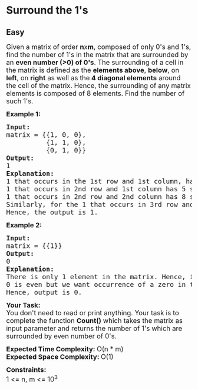 # Surround the 1's
## Easy
<div class="problems_problem_content__Xm_eO"><p><span style="font-size: 18px;">Given a matrix of order <strong>n</strong>x<strong>m</strong>, composed of only 0's and 1's, find the number of 1's in the matrix that are surrounded by an <strong>even number (&gt;0) of 0's</strong>. The surrounding of a cell in the matrix is defined as the <strong>elements above</strong>, <strong>below</strong>, on <strong>left</strong>, on <strong>right</strong> as well as the<strong> 4 diagonal elements</strong> around the cell of the matrix. Hence, the surrounding of any matrix elements is composed of 8 elements. Find the number of such 1's.</span></p>
<p><span style="font-size: 18px;"><strong>Example 1:</strong></span></p>
<pre style="position: relative;"><span style="font-size: 18px;"><strong>Input: <br></strong>matrix = {{1, 0, 0}, <br>          {1, 1, 0}, 
          {0, 1, 0}}
<strong>Output: <br></strong>1
<strong>Explanation: <br></strong>1 that occurs in the 1st row and 1st column, has 3 surrounding elements 0,1 and 1. The occurrence of zero is odd. <br>1 that occurs in 2nd row and 1st column has 5 surrounding elements 1,0,1,1 and 0. The occurrence of zero is even. <br>1 that occurs in 2nd row and 2nd column has 8 surrounding elements. The occurrence of 0 is odd. <br>Similarly, for the 1 that occurs in 3rd row and 2nd column, the occurrence of zero in it's 5 surrounding elements is odd. 
Hence, the output is 1.</span>
<div class="open_grepper_editor" title="Edit &amp; Save To Grepper"></div></pre>
<p><span style="font-size: 18px;"><strong>Example 2:</strong></span></p>
<pre style="position: relative;"><span style="font-size: 18px;"><strong>Input: <br></strong>matrix = {{1}}
<strong>Output: <br></strong>0
<strong>Explanation: <br></strong>There is only 1 element in the matrix. Hence, it has no surroundings, so it's count for even 0's is 0 for the whole matrix. <br>0 is even but we want occurrence of a zero in the surrounding at least once. 
Hence, output is 0.</span>
<div class="open_grepper_editor" title="Edit &amp; Save To Grepper"></div></pre>
<p><span style="font-size: 18px;"><strong>Your Task:</strong><br>You don't need to read or print anything. Your task is to complete the function&nbsp;<strong>Count()</strong> which takes the matrix as input parameter and returns the number of 1's which are surrounded by even number of 0's.</span></p>
<p><span style="font-size: 18px;"><strong>Expected Time Complexity:&nbsp;</strong>O(n * m)<br><strong>Expected Space Complexity:&nbsp;</strong>O(1)</span></p>
<p><span style="font-size: 18px;"><strong>Constraints:</strong><br>1 &lt;= n, m &lt;= 10<sup>3</sup></span></p></div>